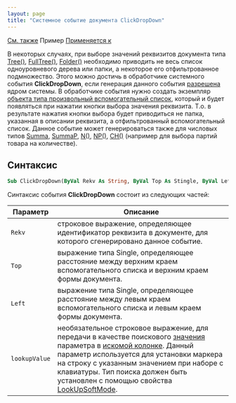 ```yaml
---
layout: page
title: "Системное событие документа ClickDropDown"
---
```


[См. также](../scriptstproced.md)  Пример  [Применяется к](../Defs/doc.html)

В некоторых случаях, при выборе значений реквизитов документа типа [Tree()](../Types/Tree().html), [FullTree()](../Types/FULLTREE().html), [Folder()](../Types/Folder().html) необходимо приводить не весь список одноуровневого дерева или папки, а некоторое его отфильтрованное подмножество. Этого можно достичь в обработчике системного события **ClickDropDown**, если генерация данного события [разрешена](../Functions/ASDOC/ClickDropDownEvent.html) ядром системы. В обработчике события нужно создать экземпляр [объекта типа произвольный вспомогательный список](../Functions/AsModalBrowser.html), который и будет появляться при нажатии кнопки выбора значения реквизита. Т.о. в результате нажатия кнопки выбора будет приводиться не папка, указанная в описании реквизита, а отфильтрованный вспомогательный список. Данное событие может генерироваться также для числовых типов [Summa](../Types/Summa.html), [SummaP](../Types/Summap.html), [N()](../Types/N().html), [NP()](../Types/Np().html), [CH()](../Types/Ch().html) (например для выбора партий товара на количестве).

## Синтаксис

``` vb
Sub ClickDropDown(ByVal Rekv As String, ByVal Top As Stingle, ByVal Left As Stingle, Optional ByVal lookupValue As Variant)
```

Синтаксис события **ClickDropDown** состоит из следующих частей:

|Параметр|Описание|
|--|--|
|`Rekv`|строковое выражение, определяющее идентификатор реквизита в документе, для которого сгенерировано данное событие.|
|`Top`|выражение типа Single, определяющее расстояние между верхним краем вспомогательного списка и верхним краем формы документа.|
|`Left`|выражение типа Single, определяющее расстояние между левым краем вспомогательного списка и левым краем формы документа.|
|`lookupValue`|необязательное строковое выражение, для передачи в качестве поискового [значения](../Functions/AsModalBrowser/LookUpValue.html) параметра в [искомой колонке](../Functions/AsModalBrowser/LookUpColumn.html). Данный параметр используется для установки маркера на строку с указанным значением при наборе с клавиатуры. Тип поиска должен быть установлен с помощью свойства [LookUpSoftMode](../Functions/AsModalBrowser/LookUpSoftMode.html).|

